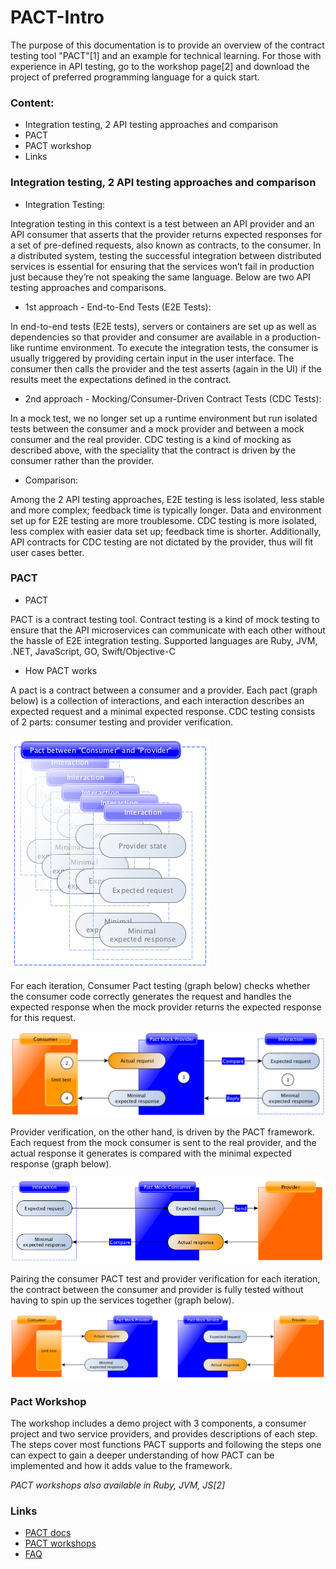 # PACT-Intro
The purpose of this documentation is to provide an overview of the contract testing tool "PACT"[1] and an example for technical learning. For those with experience in API testing, go to the workshop page[2] and download the project of preferred programming language for a quick start. 
### Content:
- Integration testing, 2 API testing approaches and comparison
- PACT
- PACT workshop
- Links
### Integration testing, 2 API testing approaches and comparison
- Integration Testing:

Integration testing in this context is a test between an API provider and an API consumer that asserts that the provider returns expected responses for a set of pre-defined requests, also known as contracts, to the consumer.
In a distributed system, testing the successful integration between distributed services is essential for ensuring that the services won’t fail in production just because they’re not speaking the same language. Below are two API testing approaches and comparisons.
- 1st approach - End-to-End Tests (E2E Tests):

In end-to-end tests (E2E tests), servers or containers are set up as well as dependencies so that provider and consumer are available in a production-like runtime environment. To execute the integration tests, the consumer is usually triggered by providing certain input in the user interface. The consumer then calls the provider and the test asserts (again in the UI) if the results meet the expectations defined in the contract.
- 2nd approach - Mocking/Consumer-Driven Contract Tests (CDC Tests):

In a mock test, we no longer set up a runtime environment but run isolated tests between the consumer and a mock provider and between a mock consumer and the real provider. CDC testing is a kind of mocking as described above, with the speciality that the contract is driven by the consumer rather than the provider.
- Comparison:

Among the 2 API testing approaches, E2E testing is less isolated, less stable and more complex; feedback time is typically longer. Data and environment set up for E2E testing are more troublesome. CDC testing is more isolated, less complex with easier data set up; feedback time is shorter. Additionally, API contracts for CDC testing are not dictated by the provider, thus will fit user cases better.

### PACT
- PACT 

PACT is a contract testing tool. Contract testing is a kind of mock testing to ensure that the API microservices can communicate with each other without the hassle of E2E integration testing. Supported languages are Ruby, JVM, .NET, JavaScript, GO, Swift/Objective-C
- How PACT works

A pact is a contract between a consumer and a provider. Each pact (graph below) is a collection of interactions, and each interaction describes an expected request and a minimal expected response. CDC testing consists of 2 parts: consumer testing and provider verification.

![image](https://github.com/L-YChen/PACT-Intro/blob/master/A%20Pact.png)

For each iteration, Consumer Pact testing (graph below) checks whether the consumer code correctly generates the request and handles the expected response when the mock provider returns the expected response for this request. 

![image](https://github.com/L-YChen/PACT-Intro/blob/master/Consumer%20Testing.png)

Provider verification, on the other hand, is driven by the PACT framework. Each request from the mock consumer is sent to the real provider, and the actual response it generates is compared with the minimal expected response (graph below). 

![image](https://github.com/L-YChen/PACT-Intro/blob/master/Provider%20Verification.png)

Pairing the consumer PACT test and provider verification for each iteration, the contract between the consumer and provider is fully tested without having to spin up the services together (graph below).

![image](https://github.com/L-YChen/PACT-Intro/blob/master/A%20PACT%20Test%20Pair.png)
### Pact Workshop
The workshop includes a demo project with 3 components, a consumer project and two service providers, and provides descriptions of each step. The steps cover most functions PACT supports and following the steps one can expect to gain a deeper understanding of how PACT can be implemented and how it adds value to the framework. 

*PACT workshops also available in Ruby, JVM, JS[2]*

### Links
- [PACT docs](https://docs.pact.io/)
- [PACT workshops](https://docs.pact.io/implementation_guides)
- [FAQ](https://docs.pact.io/faq)
